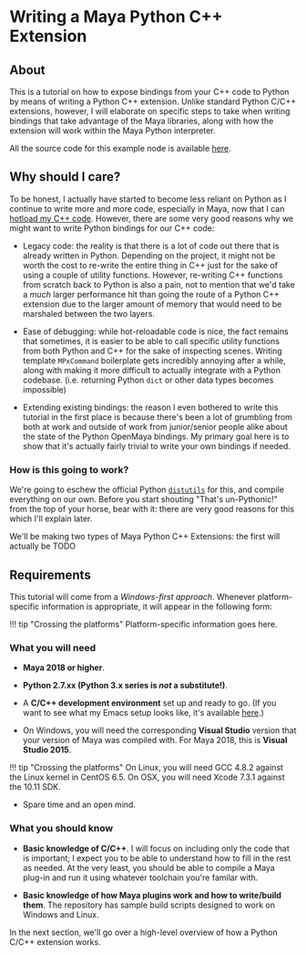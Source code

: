 # Writing a Maya Python C++ Extension #

## About ##

This is a tutorial on how to expose bindings from your C++ code to Python by
means of writing a Python C++ extension. Unlike standard Python C/C++
extensions, however, I will elaborate on specific steps to take when writing
bindings that take advantage of the Maya libraries, along with how the extension
will work within the Maya Python interpreter.

All the source code for this example node is available
[here](https://bitbucket.org/sonictk/maya_python_c_extension).


## Why should I care? ##

To be honest, I actually have started to become less reliant on Python as I
continue to write more and more code, especially in Maya, now that I can [hotload
my C++ code](https://bitbucket.org/sonictk/maya_hot_reload_example). However,
there are some very good reasons why we might want to write Python bindings for
our C++ code:

* Legacy code: the reality is that there is a lot of code out there that is
  already written in Python. Depending on the project, it might not be worth the
  cost to re-write the entire thing in C++ just for the sake of using a couple
  of utility functions. However, re-writing C++ functions from scratch back to
  Python is also a pain, not to mention that we'd take a _much_ larger
  performance hit than going the route of a Python C++ extension due to the
  larger amount of memory that would need to be marshaled between the two
  layers.
  
* Ease of debugging: while hot-reloadable code is nice, the fact remains that
  sometimes, it is easier to be able to call specific utility functions from
  both Python and C++ for the sake of inspecting scenes. Writing template
  ``MPxCommand`` boilerplate gets incredibly annoying after a while, along with
  making it more difficult to actually integrate with a Python codebase.
  (i.e. returning Python ``dict`` or other data types becomes impossible)
  
* Extending existing bindings: the reason I even bothered to write this tutorial
  in the first place is because there's been a lot of grumbling from both at
  work and outside of work from junior/senior people alike about the state of
  the Python OpenMaya bindings. My primary goal here is to show that it's
  actually fairly trivial to write your own bindings if needed.


### How is this going to work? ###

We're going to eschew the official
Python
[``distutils``](https://docs.python.org/2/extending/building.html#building) for
this, and compile everything on our own. Before you start shouting "That's
un-Pythonic!" from the top of your horse, bear with it: there are very good
reasons for this which I'll explain later. 

We'll be making two types of Maya Python C++ Extensions: the first will actually
be TODO


## Requirements ##

This tutorial will come from a *Windows-first approach*. Whenever platform-specific
information is appropriate, it will appear in the following form:

!!! tip "Crossing the platforms"
    Platform-specific information goes here.


### What you will need ###

- **Maya 2018 or higher**. 

- **Python 2.7.xx (Python 3.x series is _not_ a substitute!)**.

- A **C/C++ development environment** set up and ready to go. (If you want to see
  what my Emacs setup looks like, it's
  available [here](https://github.com/sonictk/lightweight-emacs).)
  
- On Windows, you will need the corresponding **Visual Studio** version that
  your version of Maya was compiled with. For Maya 2018, this is **Visual Studio
  2015**. 
  
!!! tip "Crossing the platforms"
    On Linux, you will need GCC 4.8.2 against the Linux kernel in CentOS 6.5.
    On OSX, you will need Xcode 7.3.1 against the 10.11 SDK.
  
- Spare time and an open mind.


### What you should know ###

- **Basic knowledge of C/C++**. I will focus on including only the code that is
  important; I expect you to be able to understand how to fill in the rest as
  needed. At the very least, you should be able to compile a Maya plug-in and
  run it using whatever toolchain you're familar with.

- **Basic knowledge of how Maya plugins work and how to write/build them**. 
  The repository has sample build scripts designed to work on Windows and Linux.

In the next section, we'll go over a high-level overview of how a Python C/C++
extension works.
